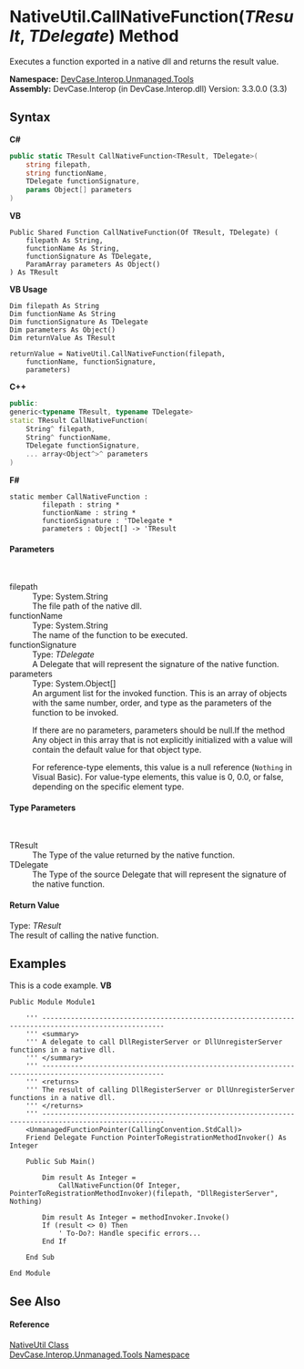 # NativeUtil.CallNativeFunction(*TResult*, *TDelegate*) Method 
 

Executes a function exported in a native dll and returns the result value.

**Namespace:**&nbsp;<a href="N_DevCase_Interop_Unmanaged_Tools">DevCase.Interop.Unmanaged.Tools</a><br />**Assembly:**&nbsp;DevCase.Interop (in DevCase.Interop.dll) Version: 3.3.0.0 (3.3)

## Syntax

**C#**<br />
``` C#
public static TResult CallNativeFunction<TResult, TDelegate>(
	string filepath,
	string functionName,
	TDelegate functionSignature,
	params Object[] parameters
)

```

**VB**<br />
``` VB
Public Shared Function CallNativeFunction(Of TResult, TDelegate) ( 
	filepath As String,
	functionName As String,
	functionSignature As TDelegate,
	ParamArray parameters As Object()
) As TResult
```

**VB Usage**<br />
``` VB Usage
Dim filepath As String
Dim functionName As String
Dim functionSignature As TDelegate
Dim parameters As Object()
Dim returnValue As TResult

returnValue = NativeUtil.CallNativeFunction(filepath, 
	functionName, functionSignature, 
	parameters)
```

**C++**<br />
``` C++
public:
generic<typename TResult, typename TDelegate>
static TResult CallNativeFunction(
	String^ filepath, 
	String^ functionName, 
	TDelegate functionSignature, 
	... array<Object^>^ parameters
)
```

**F#**<br />
``` F#
static member CallNativeFunction : 
        filepath : string * 
        functionName : string * 
        functionSignature : 'TDelegate * 
        parameters : Object[] -> 'TResult 

```


#### Parameters
&nbsp;<dl><dt>filepath</dt><dd>Type: System.String<br />The file path of the native dll.</dd><dt>functionName</dt><dd>Type: System.String<br />The name of the function to be executed.</dd><dt>functionSignature</dt><dd>Type: *TDelegate*<br />A Delegate that will represent the signature of the native function.</dd><dt>parameters</dt><dd>Type: System.Object[]<br />An argument list for the invoked function. This is an array of objects with the same number, order, and type as the parameters of the function to be invoked. 

 If there are no parameters, parameters should be null.If the method Any object in this array that is not explicitly initialized with a value will contain the default value for that object type. 

 For reference-type elements, this value is a null reference (`Nothing` in Visual Basic). For value-type elements, this value is 0, 0.0, or false, depending on the specific element type.</dd></dl>

#### Type Parameters
&nbsp;<dl><dt>TResult</dt><dd>The Type of the value returned by the native function.</dd><dt>TDelegate</dt><dd>The Type of the source Delegate that will represent the signature of the native function.</dd></dl>

#### Return Value
Type: *TResult*<br />The result of calling the native function.

## Examples
This is a code example. 
**VB**<br />
``` VB
Public Module Module1

    ''' ----------------------------------------------------------------------------------------------------
    ''' <summary>
    ''' A delegate to call DllRegisterServer or DllUnregisterServer functions in a native dll.
    ''' </summary>
    ''' ----------------------------------------------------------------------------------------------------
    ''' <returns>
    ''' The result of calling DllRegisterServer or DllUnregisterServer functions in a native dll.
    ''' </returns>
    ''' ----------------------------------------------------------------------------------------------------
    <UnmanagedFunctionPointer(CallingConvention.StdCall)>
    Friend Delegate Function PointerToRegistrationMethodInvoker() As Integer

    Public Sub Main()

        Dim result As Integer = 
            CallNativeFunction(Of Integer, PointerToRegistrationMethodInvoker)(filepath, "DllRegisterServer", Nothing)

        Dim result As Integer = methodInvoker.Invoke()
        If (result <> 0) Then
            ' To-Do?: Handle specific errors...
        End If

    End Sub

End Module
```


## See Also


#### Reference
<a href="T_DevCase_Interop_Unmanaged_Tools_NativeUtil">NativeUtil Class</a><br /><a href="N_DevCase_Interop_Unmanaged_Tools">DevCase.Interop.Unmanaged.Tools Namespace</a><br />